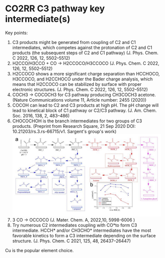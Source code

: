 # CO2RR C3 pathway key intermediate(s)

Key points:

1. C3 products might be generated from coupling of C2 and C1 intermediates, which competes against the protonation of C2 and C1 products (the subsequent steps of C2 and C1 pathway) (J. Phys. Chem. C 2022, 126, 12, 5502–5512)
2. H2CCO/H3CCO + CO -> H2CCOCO/H3CCOCO (J. Phys. Chem. C 2022, 126, 12, 5502–5512)
3. H2CCOCO shows a more significant charge separation than HCCHOCO, H3CCOCO, and H2CCHOCO under the Bader charge analysis, which means that H2CCOCO can be stabilized by surface with proper electronic structures. (J. Phys. Chem. C 2022, 126, 12, 5502–5512)
4. COCH3 -> COCOCH3 for C3 pathway producing CH3COCH3 acetone. (Nature Communications volume 11, Article number: 2455 (2020))
5. COCOH can lead to C2 and C3 products at high pH. The pH change will lead to kinetical block of C1 pathway or C2/C3 pathway. (J. Am. Chem. Soc. 2016, 138, 2, 483–486)
6. CHOCOCHOH is the branch intermediates for two groups of C3 products. (Preprint from Research Square, 21 Sep 2020
   DOI: 10.21203/rs.3.rs-66715/v1. Sargent's group's work) ![pathway](./C3_path1.jpg)
7. 3 CO -> OCCOCO (J. Mater. Chem. A, 2022,10, 5998-6006 )
8. Try numerous C2 intermediates coupling with CO\*to form C3 intermediate. HCCH\* and/or CH3CHO\* intermediates have the most favorable kinetics to form a C3 intermediate depending on the surface structure. (J. Phys. Chem. C 2021, 125, 48, 26437–26447)

Cu is the popular element choice.
